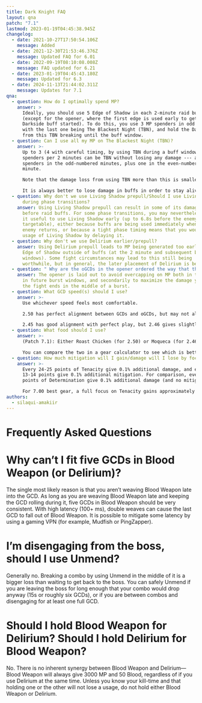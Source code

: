 ```yaml
---
title: Dark Knight FAQ
layout: qna
patch: "7.1"
lastmod: 2023-01-19T04:45:38.945Z
changelog:
  - date: 2021-10-27T17:50:54.106Z
    message: Added
  - date: 2021-12-30T21:53:46.376Z
    message: Updated FAQ for 6.01
  - date: 2022-09-19T08:10:08.008Z
    message: FAQ updated for 6.21
  - date: 2023-01-19T04:45:43.180Z
    message: Updated for 6.3
  - date: 2024-11-13T21:44:02.311Z
    message: Updates for 7.1
qna:
  - question: How do I optimally spend MP?
    answer: >
      Ideally, you should use 5 Edge of Shadow in each 2-minute raid buff window
      (except for the opener, where the first edge is used early to get the
      Darkside buff started). To do this, you use 3 MP spenders in odd minutes,
      with the last one being The Blackest Night (TBN), and hold the Dark Arts
      from this TBN breaking until the buff window.
  - question: Can I use all my MP on The Blackest Night (TBN)?
    answer: >-
      Up to 3 (4 with careful timing, by using TBN during a buff window) MP
      spenders per 2 minutes can be TBN without losing any damage --- all three
      spenders in the odd-numbered minutes, plus one in the even-numbered
      minute.

      Note that the damage loss from using TBN more than this is smaller than the damage loss from dying!

      It is always better to lose damage in buffs in order to stay alive, and sometimes even to reduce the amount of healing needed.
  - question: Why don't we use Living Shadow prepull/Should I use Living Shadow
      during phase transitions?
    answer: Using Living Shadow prepull can result in some of its damage coming out
      before raid buffs. For some phase transitions, you may nevertheless find
      it useful to use Living Shadow early (up to 6.8s before the enemy becomes
      targetable), either because buffs are being used immediately when the
      enemy returns, or because a tight phase timing means that you would lose a
      usage of Living Shadow by delaying it.
  - question: Why don't we use Delirium earlier/prepull?
    answer: Using Delirium prepull leads to MP being generated too early, forcing an
      Edge of Shadow outside of buffs (at the 2 minute and subsequent buff
      windows). Some fight circumstances may lead to this still being
      worthwhile, but in general, the later placement of Delirium is better.
  - question: " Why are the oGCDs in the opener ordered the way that they are?"
    answer: The opener is laid out to avoid overcapping on MP both in the opener and
      in future burst windows, and secondarily to maximize the damage you do if
      the fight ends in the middle of a burst.
  - question: What GCD speed(s) should I use?
    answer: >-
      Use whichever speed feels most comfortable.

      2.50 has perfect alignment between GCDs and oGCDs, but may not always be achievable depending on gear options.

      2.45 has good alignment with perfect play, but 2.46 gives slightly more leniency than 2.45 at the expense of slightly worse alignment in the optimal case. 
  - question: What food should I use?
    answer: >-
      (Patch 7.1): Either Roast Chicken (for 2.50) or Moqueca (for 2.46).

      You can compare the two in a gear calculator to see which is better for your current gearset.
  - question: How much mitigation will I gain/damage will I lose by focusing on Tenacity?
    answer: >-
      Every 24-25 points of Tenacity give 0.1% additional damage, and every
      13-14 points give 0.1% additional mitigation. For comparison, every 19-20
      points of Determination give 0.1% additional damage (and no mitigation).

      For 7.00 best gear, a full focus on Tenacity gains approximately 6.2% mitigation and loses approximately 0.8% damage compared to the best damage melds.
authors:
  - silaqui-amakiir
---
```

# Frequently Asked Questions

# Why can’t I fit five GCDs in Blood Weapon (or Delirium)?

The single most likely reason is that you aren’t weaving Blood Weapon late into the GCD. As long as you are weaving Blood Weapon late and keeping the GCD rolling during it, five GCDs in Blood Weapon should be very consistent. With high latency (100+ ms), double weaves can cause the last GCD to fall out of Blood Weapon. It is possible to mitigate some latency by using a gaming VPN (for example, Mudfish or PingZapper).

# I’m disengaging from the boss, should I use Unmend?

Generally no. Breaking a combo by using Unmend in the middle of it is a bigger loss than waiting to get back to the boss. You can safely Unmend if you are leaving the boss for long enough that your combo would drop anyway (15s or roughly six GCDs), or if you are between combos and disengaging for at least one full GCD.

# Should I hold Blood Weapon for Delirium? Should I hold Delirium for Blood Weapon?

No. There is no inherent synergy between Blood Weapon and Delirium—Blood Weapon will always give 3000 MP and 50 Blood, regardless of if you use Delirium at the same time. Unless you know your kill-time and that holding one or the other will not lose a usage, do not hold either Blood Weapon or Delirium.